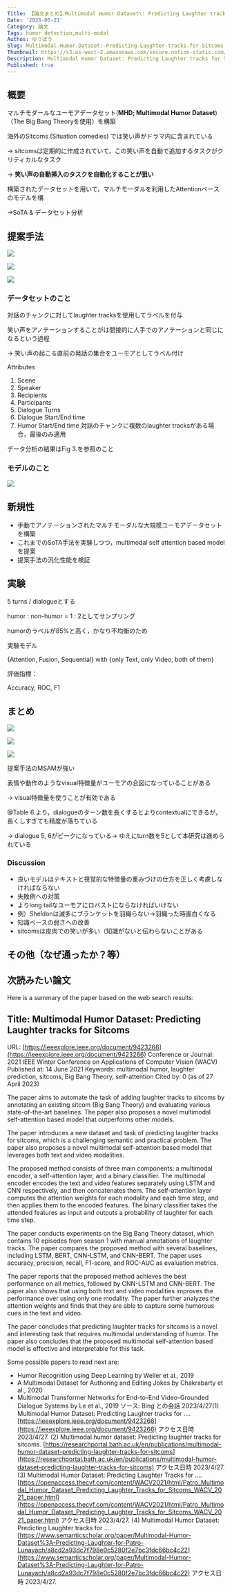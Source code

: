 ```yaml
---
Title: 【論文まとめ】Multimodal Humor Dataset\: Predicting Laughter tracks for Sitcoms
Date: '2023-05-21'
Category: 論文
Tags: humor detection,multi-modal
Authos: ゆうぼう
Slug: Multimodal-Humor-Dataset:-Predicting-Laughter-tracks-for-Sitcoms
Thumbnail: https://s3.us-west-2.amazonaws.com/secure.notion-static.com/9d8a6445-fdde-46c8-b0b9-72b1f53e4491/%E3%82%B9%E3%82%AF%E3%83%AA%E3%83%BC%E3%83%B3%E3%82%B7%E3%83%A7%E3%83%83%E3%83%88_2022-10-08_21.44.00.png?X-Amz-Algorithm=AWS4-HMAC-SHA256&X-Amz-Content-Sha256=UNSIGNED-PAYLOAD&X-Amz-Credential=AKIAT73L2G45EIPT3X45%2F20230521%2Fus-west-2%2Fs3%2Faws4_request&X-Amz-Date=20230521T180328Z&X-Amz-Expires=3600&X-Amz-Signature=47425b16d3accc25b1ca817eec4d5bf1148e6cf566a7737adf14227c8da0f921&X-Amz-SignedHeaders=host&x-id=GetObject
Description: Multimodal Humor Dataset: Predicting Laughter tracks for Sitcomsのまとめ
Published: true
---
```


## 概要

マルチモダールなユーモアデータセット(**MHD; Multimodal Humor Dataset**)（The Big Bang Theoryを使用）を構築

海外のSitcoms (Situation comedies) では笑い声がドラマ内に含まれている

→ sitcomsは定期的に作成されていて，この笑い声を自動で追加するタスクがクリティカルなタスク

→ **笑い声の自動挿入のタスクを自動化することが狙い**

構築されたデータセットを用いて，マルチモーダルを利用したAttentionベースのモデルを構

→SoTA & データセット分析

## 提案手法

![](https://s3.us-west-2.amazonaws.com/secure.notion-static.com/e9dbc394-bcf4-4316-8d7d-26b3a8df346a/%E3%82%B9%E3%82%AF%E3%83%AA%E3%83%BC%E3%83%B3%E3%82%B7%E3%83%A7%E3%83%83%E3%83%88_2022-10-09_9.54.11.png?X-Amz-Algorithm=AWS4-HMAC-SHA256&X-Amz-Content-Sha256=UNSIGNED-PAYLOAD&X-Amz-Credential=AKIAT73L2G45EIPT3X45%2F20230521%2Fus-west-2%2Fs3%2Faws4_request&X-Amz-Date=20230521T180341Z&X-Amz-Expires=3600&X-Amz-Signature=5b27ee778b4b52d926cc58b26a85b63ef0e845ca327755aed28fb3059d42d555&X-Amz-SignedHeaders=host&x-id=GetObject)

![](https://s3.us-west-2.amazonaws.com/secure.notion-static.com/f4ba132d-d530-41ca-8574-543ce3f59b7b/%E3%82%B9%E3%82%AF%E3%83%AA%E3%83%BC%E3%83%B3%E3%82%B7%E3%83%A7%E3%83%83%E3%83%88_2022-10-09_9.53.14.png?X-Amz-Algorithm=AWS4-HMAC-SHA256&X-Amz-Content-Sha256=UNSIGNED-PAYLOAD&X-Amz-Credential=AKIAT73L2G45EIPT3X45%2F20230521%2Fus-west-2%2Fs3%2Faws4_request&X-Amz-Date=20230521T180344Z&X-Amz-Expires=3600&X-Amz-Signature=9e5f87561ac85c1eda997f5e70d3637833b25116e77abd2a6af1f01e4400a41c&X-Amz-SignedHeaders=host&x-id=GetObject)

![](https://s3.us-west-2.amazonaws.com/secure.notion-static.com/90a64f3d-7b08-4725-abe3-c1a208d7ef88/%E3%82%B9%E3%82%AF%E3%83%AA%E3%83%BC%E3%83%B3%E3%82%B7%E3%83%A7%E3%83%83%E3%83%88_2022-10-09_9.54.31.png?X-Amz-Algorithm=AWS4-HMAC-SHA256&X-Amz-Content-Sha256=UNSIGNED-PAYLOAD&X-Amz-Credential=AKIAT73L2G45EIPT3X45%2F20230521%2Fus-west-2%2Fs3%2Faws4_request&X-Amz-Date=20230521T180348Z&X-Amz-Expires=3600&X-Amz-Signature=2af88be8e09237c755126c35e5078a9639502857fb07a760c48c50037aa5448d&X-Amz-SignedHeaders=host&x-id=GetObject)

### データセットのこと

対話のチャンクに対してlaughter tracksを使用してラベルを付与

笑い声をアノテーションすることがは間接的に人手でのアノテーションと同じになるという過程

→ 笑い声の起こる直前の発話の集合をユーモアとしてラベル付け



Attributes

1. Scene
2. Speaker
3. Recipients
4. Participants
5. Dialogue Turns
6. Dialogue Start/End time
7. Humor Start/End time
対話のチャンクに複数のlaughter tracksがある場合，最後のみ適用

データ分析の結果はFig 3.を参照のこと



### モデルのこと

![](https://s3.us-west-2.amazonaws.com/secure.notion-static.com/2362b493-1c85-4602-ba74-d181ad8ced3d/%E3%82%B9%E3%82%AF%E3%83%AA%E3%83%BC%E3%83%B3%E3%82%B7%E3%83%A7%E3%83%83%E3%83%88_2022-10-09_10.01.01.png?X-Amz-Algorithm=AWS4-HMAC-SHA256&X-Amz-Content-Sha256=UNSIGNED-PAYLOAD&X-Amz-Credential=AKIAT73L2G45EIPT3X45%2F20230521%2Fus-west-2%2Fs3%2Faws4_request&X-Amz-Date=20230521T180414Z&X-Amz-Expires=3600&X-Amz-Signature=4b9c37202b1c79aa7b8c8fd0daf1a02543384956e8839ea12043668fb8886f60&X-Amz-SignedHeaders=host&x-id=GetObject)

## 新規性

- 手動でアノテーションされたマルチモーダルな大規模ユーモアデータセットを構築
- これまでのSoTA手法を実験しつつ，multimodal self attention based modelを提案
- 提案手法の汎化性能を検証
## 実験

5 turns / dialogueとする

humor : non-humor = 1 : 2としてサンプリング

humorのラベルが85%と高く，かなり不均衡のため

実験モデル

{Attention, Fusion, Sequential} with {only Text, only Video, both of them}

評価指標：

Accuracy, ROC, F1

## まとめ

![](https://s3.us-west-2.amazonaws.com/secure.notion-static.com/28252124-9d19-4422-a8a3-b60fc13c8c83/%E3%82%B9%E3%82%AF%E3%83%AA%E3%83%BC%E3%83%B3%E3%82%B7%E3%83%A7%E3%83%83%E3%83%88_2022-10-09_10.08.22.png?X-Amz-Algorithm=AWS4-HMAC-SHA256&X-Amz-Content-Sha256=UNSIGNED-PAYLOAD&X-Amz-Credential=AKIAT73L2G45EIPT3X45%2F20230521%2Fus-west-2%2Fs3%2Faws4_request&X-Amz-Date=20230521T180430Z&X-Amz-Expires=3600&X-Amz-Signature=13d483e8c4cbfb256f50730b13afc36c6da8e156ebac43d3fd7feb7ac6ceadde&X-Amz-SignedHeaders=host&x-id=GetObject)

![](https://s3.us-west-2.amazonaws.com/secure.notion-static.com/5652a72f-b61e-4e35-9a75-8acc0515616b/%E3%82%B9%E3%82%AF%E3%83%AA%E3%83%BC%E3%83%B3%E3%82%B7%E3%83%A7%E3%83%83%E3%83%88_2022-10-09_10.05.11.png?X-Amz-Algorithm=AWS4-HMAC-SHA256&X-Amz-Content-Sha256=UNSIGNED-PAYLOAD&X-Amz-Credential=AKIAT73L2G45EIPT3X45%2F20230521%2Fus-west-2%2Fs3%2Faws4_request&X-Amz-Date=20230521T180432Z&X-Amz-Expires=3600&X-Amz-Signature=1265762aa3394b65c75eddd17c718fd880950065f9214246790590ceae6008ce&X-Amz-SignedHeaders=host&x-id=GetObject)

![](https://s3.us-west-2.amazonaws.com/secure.notion-static.com/97772d42-0cc9-4b9e-bdbe-e76c5fcc5514/%E3%82%B9%E3%82%AF%E3%83%AA%E3%83%BC%E3%83%B3%E3%82%B7%E3%83%A7%E3%83%83%E3%83%88_2022-10-09_10.05.24.png?X-Amz-Algorithm=AWS4-HMAC-SHA256&X-Amz-Content-Sha256=UNSIGNED-PAYLOAD&X-Amz-Credential=AKIAT73L2G45EIPT3X45%2F20230521%2Fus-west-2%2Fs3%2Faws4_request&X-Amz-Date=20230521T180433Z&X-Amz-Expires=3600&X-Amz-Signature=c5470ae7c6d1c7389fa4ff5c3a966286463bf12e37511a2ab1e73d215e2c8f01&X-Amz-SignedHeaders=host&x-id=GetObject)

提案手法のMSAMが強い

表情や動作のようなvisual特徴量がユーモアの合図になっていることがある

→ visual特徴量を使うことが有効である



@Table 6.より，dialogueのターン数を長くするとよりcontextualにできるが，長くしすぎても精度が落ちている

→ dialogue 5, 6がピークになっている→ ゆえにturn数を5として本研究は進められている



### Discussion

- 良いモデルはテキストと視覚的な特徴量の重みづけの仕方を正しく考慮しなければならない
- 失敗例への対策
- よりlong tailなユーモアにロバストにならなければいけない
- 例）Sheldonは滅多にブランケットを羽織らない→羽織った時面白くなる
- 知識ベースの弱さへの改善
- sitcomsは皮肉での笑いが多い（知識がないと伝わらないことがある
## その他（なぜ通ったか？等）



## 次読みたい論文



Here is a summary of the paper based on the web search results:

## Title: Multimodal Humor Dataset: Predicting Laughter tracks for Sitcoms
URL: [https://ieeexplore.ieee.org/document/9423266](https://ieeexplore.ieee.org/document/9423266)
Conference or Journal: 2021 IEEE Winter Conference on Applications of Computer Vision (WACV)
Published at: 14 June 2021
Keywords: multimodal humor, laughter prediction, sitcoms, Big Bang Theory, self-attention
Cited by: 0 (as of 27 April 2023)

The paper aims to automate the task of adding laughter tracks to sitcoms by annotating an existing sitcom (Big Bang Theory) and evaluating various state-of-the-art baselines. The paper also proposes a novel multimodal self-attention based model that outperforms other models.

The paper introduces a new dataset and task of predicting laughter tracks for sitcoms, which is a challenging semantic and practical problem. The paper also proposes a novel multimodal self-attention based model that leverages both text and video modalities.

The proposed method consists of three main components: a multimodal encoder, a self-attention layer, and a binary classifier. The multimodal encoder encodes the text and video features separately using LSTM and CNN respectively, and then concatenates them. The self-attention layer computes the attention weights for each modality and each time step, and then applies them to the encoded features. The binary classifier takes the attended features as input and outputs a probability of laughter for each time step.

The paper conducts experiments on the Big Bang Theory dataset, which contains 10 episodes from season 1 with manual annotations of laughter tracks. The paper compares the proposed method with several baselines, including LSTM, BERT, CNN-LSTM, and CNN-BERT. The paper uses accuracy, precision, recall, F1-score, and ROC-AUC as evaluation metrics.

The paper reports that the proposed method achieves the best performance on all metrics, followed by CNN-LSTM and CNN-BERT. The paper also shows that using both text and video modalities improves the performance over using only one modality. The paper further analyzes the attention weights and finds that they are able to capture some humorous cues in the text and video.

The paper concludes that predicting laughter tracks for sitcoms is a novel and interesting task that requires multimodal understanding of humor. The paper also concludes that the proposed multimodal self-attention based model is effective and interpretable for this task.

Some possible papers to read next are:

- Humor Recognition using Deep Learning by Weller et al., 2019
- A Multimodal Dataset for Authoring and Editing Jokes by Chakrabarty et al., 2020
- Multimodal Transformer Networks for End-to-End Video-Grounded Dialogue Systems by Le et al., 2019
ソース: Bing との会話 2023/4/27(1) Multimodal Humor Dataset: Predicting Laughter tracks for .... [https://ieeexplore.ieee.org/document/9423266](https://ieeexplore.ieee.org/document/9423266) アクセス日時 2023/4/27.
(2) Multimodal humor dataset: Predicting laughter tracks for sitcoms. [https://researchportal.bath.ac.uk/en/publications/multimodal-humor-dataset-predicting-laughter-tracks-for-sitcoms](https://researchportal.bath.ac.uk/en/publications/multimodal-humor-dataset-predicting-laughter-tracks-for-sitcoms) アクセス日時 2023/4/27.
(3) Multimodal Humor Dataset: Predicting Laughter Tracks for .... [https://openaccess.thecvf.com/content/WACV2021/html/Patro_Multimodal_Humor_Dataset_Predicting_Laughter_Tracks_for_Sitcoms_WACV_2021_paper.html](https://openaccess.thecvf.com/content/WACV2021/html/Patro_Multimodal_Humor_Dataset_Predicting_Laughter_Tracks_for_Sitcoms_WACV_2021_paper.html) アクセス日時 2023/4/27.
(4) Multimodal Humor Dataset: Predicting Laughter tracks for .... [https://www.semanticscholar.org/paper/Multimodal-Humor-Dataset%3A-Predicting-Laughter-for-Patro-Lunayach/a8cd2a93dc7f798e0c5280f2e7bc3fdc66bc4c22](https://www.semanticscholar.org/paper/Multimodal-Humor-Dataset%3A-Predicting-Laughter-for-Patro-Lunayach/a8cd2a93dc7f798e0c5280f2e7bc3fdc66bc4c22) アクセス日時 2023/4/27.



